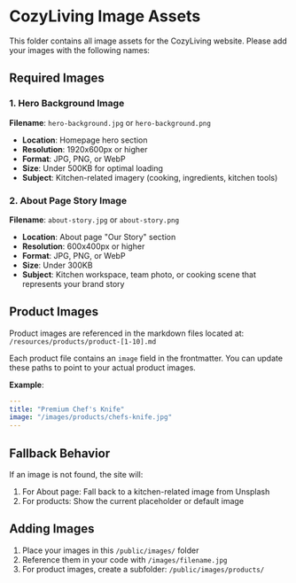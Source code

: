 # CozyLiving Image Assets

This folder contains all image assets for the CozyLiving website. Please add your images with the following names:

## Required Images

### 1. Hero Background Image
**Filename**: `hero-background.jpg` or `hero-background.png`
- **Location**: Homepage hero section
- **Resolution**: 1920x600px or higher
- **Format**: JPG, PNG, or WebP
- **Size**: Under 500KB for optimal loading
- **Subject**: Kitchen-related imagery (cooking, ingredients, kitchen tools)

### 2. About Page Story Image
**Filename**: `about-story.jpg` or `about-story.png`
- **Location**: About page "Our Story" section
- **Resolution**: 600x400px or higher
- **Format**: JPG, PNG, or WebP
- **Size**: Under 300KB
- **Subject**: Kitchen workspace, team photo, or cooking scene that represents your brand story

## Product Images

Product images are referenced in the markdown files located at:
`/resources/products/product-[1-10].md`

Each product file contains an `image` field in the frontmatter. You can update these paths to point to your actual product images.

**Example**:
```yaml
---
title: "Premium Chef's Knife"
image: "/images/products/chefs-knife.jpg"
---
```

## Fallback Behavior

If an image is not found, the site will:
1. For About page: Fall back to a kitchen-related image from Unsplash
2. For products: Show the current placeholder or default image

## Adding Images

1. Place your images in this `/public/images/` folder
2. Reference them in your code with `/images/filename.jpg`
3. For product images, create a subfolder: `/public/images/products/`

